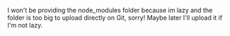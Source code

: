 I won't be providing the node_modules folder because im lazy and the folder is too big to upload directly on Git, sorry! Maybe later I'll upload it if I'm not lazy.
